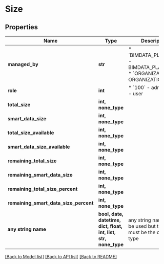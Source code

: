 # Size


## Properties
Name | Type | Description | Notes
------------ | ------------- | ------------- | -------------
**managed_by** | **str** | * &#x60;BIMDATA_PLATFORM&#x60; - BIMDATA_PLATFORM * &#x60;ORGANIZATION&#x60; - ORGANIZATION | 
**role** | **int** | * &#x60;100&#x60; - admin * &#x60;50&#x60; - user | 
**total_size** | **int, none_type** |  | [readonly] 
**smart_data_size** | **int, none_type** |  | [readonly] 
**total_size_available** | **int, none_type** |  | [readonly] 
**smart_data_size_available** | **int, none_type** |  | [readonly] 
**remaining_total_size** | **int, none_type** |  | [readonly] 
**remaining_smart_data_size** | **int, none_type** |  | [readonly] 
**remaining_total_size_percent** | **int, none_type** |  | [readonly] 
**remaining_smart_data_size_percent** | **int, none_type** |  | [readonly] 
**any string name** | **bool, date, datetime, dict, float, int, list, str, none_type** | any string name can be used but the value must be the correct type | [optional]

[[Back to Model list]](../README.md#documentation-for-models) [[Back to API list]](../README.md#documentation-for-api-endpoints) [[Back to README]](../README.md)



